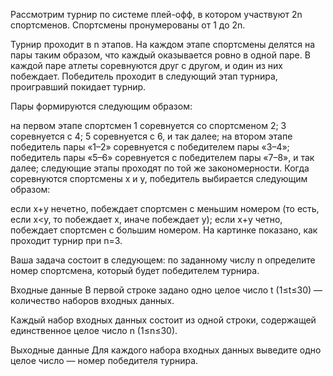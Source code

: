 ﻿Рассмотрим турнир по системе плей-офф, в котором участвуют 2n спортсменов. Спортсмены пронумерованы от 1 до 2n.

Турнир проходит в n этапов. На каждом этапе спортсмены делятся на пары таким образом, что каждый оказывается ровно в одной паре. В каждой паре атлеты соревнуются друг с другом, и один из них побеждает. Победитель проходит в следующий этап турнира, проигравший покидает турнир.

Пары формируются следующим образом:

на первом этапе спортсмен 1 соревнуется со спортсменом 2; 3 соревнуется с 4; 5 соревнуется с 6, и так далее;
на втором этапе победитель пары «1–2» соревнуется с победителем пары «3–4»; победитель пары «5–6» соревнуется с победителем пары «7–8», и так далее;
следующие этапы проходят по той же закономерности.
Когда соревнуются спортсмены x и y, победитель выбирается следующим образом:

если x+y нечетно, побеждает спортсмен с меньшим номером (то есть, если x<y, то побеждает x, иначе побеждает y);
если x+y четно, побеждает спортсмен с большим номером.
На картинке показано, как проходит турнир при n=3.


Ваша задача состоит в следующем: по заданному числу n определите номер спортсмена, который будет победителем турнира.

Входные данные
В первой строке задано одно целое число t (1≤t≤30) — количество наборов входных данных.

Каждый набор входных данных состоит из одной строки, содержащей единственное целое число n (1≤n≤30).

Выходные данные
Для каждого набора входных данных выведите одно целое число — номер победителя турнира.